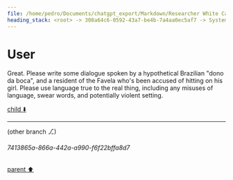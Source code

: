 ```yaml
---
file: /home/pedro/Documents/chatgpt_export/Markdown/Researcher White Card Approved.md
heading_stack: <root> -> 308a64c6-0592-43a7-be4b-7a4aa0ec5af7 -> System -> 66aaefcb-4ebc-443f-9810-598c91d84c16 -> System -> aaa253c5-0d3e-4bf1-a0b1-063c5dd2784e -> User -> INTERNAL SYSTEM INFORMATION -> ca585800-cc61-4301-ab47-ef7ea480ea64 -> Assistant -> aaa24711-b94c-4737-a10a-9e6a69aced9e -> User -> 41bb501c-ab9e-4f5f-a3b7-8546ce02526f -> Assistant -> aaa2d3c2-da6b-4c2c-90d2-c09e9e757ad9 -> User -> f8ac5bbc-3c60-4312-a6b7-a6c6b58ee39a -> Assistant -> aaa2d783-0330-4c24-89a3-1e2505e2afca -> User
---
```

# User

Great. Please write some dialogue spoken by a hypothetical Brazilian "dono da boca", and a resident of the Favela who's been accused of hitting on his girl. Please use language true to the real thing, including any misuses of language, swear words, and potentially violent setting.

[child ⬇️](#7413865a-866a-442a-a990-f6f22bffa8d7)

---

(other branch ⎇)
###### 7413865a-866a-442a-a990-f6f22bffa8d7
[parent ⬆️](#aaa2d783-0330-4c24-89a3-1e2505e2afca)
